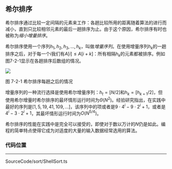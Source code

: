 ## 希尔排序

希尔排序通过比较一定间隔的元素来工作：各趟比较所用的距离随着算法的进行而减小，直到只比较相邻元素的最后一趟排序为止。由于这个原因，希尔排序有时也被称为*缩小增量排序*。

希尔排序使用一个序列$h_1,h_2,h_3,...,h_k$，叫做*增量序列*。在使用增量序列$h_k$的一趟排序之后，对于每一个$i$我们有$A[i] \leqslant A[i+k]$：所有相隔$h_k$的元素都被排序。例如图7-2-1显示在各趟排序后数组的情况。

<image src="../../../Images/ch7/7-1-1.png"/>

图 7-2-1 希尔排序每趟之后的情况

增量序列的一种流行选择是使用希尔增量序列：$h_t=[N/2]$和$h_k=[h_{k+1}/2]$，但使用希尔增量时希尔排序的最坏情形运行时间为$\Theta(N^2)$。经验研究指出，在实践中最好的序列是$[1,5,19,41,109,...]$，该序列中的项或者是$9 \cdot 4^i-9 \cdot 2^i+1$，或者是$4^i-3 \cdot 2^i +1$，其最坏情形运行时间为$O(N^{5/4})$。

希尔排序的性能在实践中是完全可以接受的，即使对于数以万计的$N$仍是如此。编程的简单特点使得它成为对适度的大量的输入数据经常选用的算法。

### 代码位置
---
SourceCode/sort/ShellSort.ts
